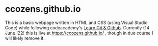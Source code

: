 # ccozens.github.io

This is a basic webpage written in HTML and CSS (using Visual Studio Code) while following codeacademy's [Learn Git & Github](https://www.codecademy.com/learn/learn-git). Currently (14 June '22) this is live at https://ccozens.github.io/ , though in due course I will likely remove it.
